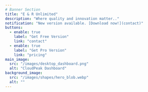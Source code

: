 ```yaml
---
# Banner Section
title: "E & R Unlimited"
description: "Where quality and innovation matter.."
notification: "New version available. [Download now!](contact)"
buttons:
  - enable: true
    label: "Get Free Version"
    link: "contact"
  - enable: true
    label: "Get Pro Version"
    link: "pricing"
main_image:
  src: "/images/desktop_dashboard.png"
  alt: "CloudPeak Dashboard"
background_image:
  src: "/images/shapes/hero_blob.webp"
  alt: ""
---
```


